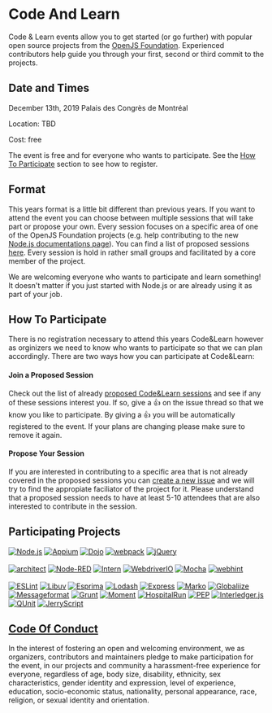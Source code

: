 Code And Learn
==============

Code & Learn events allow you to get started (or go further) with popular open source projects from the [OpenJS Foundation](https://openjsf.org/projects). Experienced contributors help guide you through your first, second or third commit to the projects.

## Date and Times

December 13th, 2019
Palais des Congrès de Montréal

Location: TBD

Cost: free

The event is free and for everyone who wants to participate. See the [How To Participate](#how-to-participate) section to see how to register.

## Format

This years format is a little bit different than previous years. If you want to attend the event you can choose between multiple sessions that will take part or propose your own. Every session focuses on a specific area of one of the OpenJS Foundation projects (e.g. help contributing to the new [Node.js documentations page](https://nodejs.dev/)). You can find a list of proposed sessions [here](https://github.com/openjs-foundation/code-and-learn/labels/Session%20Proposal). Every session is hold in rather small groups and facilitated by a core member of the project.

We are welcoming everyone who wants to participate and learn something! It doesn't matter if you just started with Node.js or are already using it as part of your job.

## How To Participate

There is no registration necessary to attend this years Code&Learn however as orginizers we need to know who wants to participate so that we can plan accordingly. There are two ways how you can participate at Code&Learn:

#### Join a Proposed Session

Check out the list of already [proposed Code&Learn sessions](https://github.com/openjs-foundation/code-and-learn/labels/Session%20Proposal) and see if any of these sessions interest you. If so, give a 👍 on the issue thread so that we know you like to participate. By giving a 👍 you will be automatically registered to the event. If your plans are changing please make sure to remove it again.

#### Propose Your Session

If you are interested in contributing to a specific area that is not already covered in the proposed sessions you can [create a new issue](https://github.com/openjs-foundation/code-and-learn/issues/new?assignees=christian-bromann%2C+evahowe%2C+jorydotcom%2C+keywordnew&labels=Session+Proposal&template=session-proposal.md&title=Session+Topic%3A+) and we will try to find the appropiate faciliator of the project for it. Please understand that a proposed session needs to have at least 5-10 attendees that are also interested to contribute in the session.

## Participating Projects

[![Node.js](https://openjsf.org/wp-content/uploads/sites/84/2019/05/NodeJS_New_Pantone_medium.png "Node.js")](https://nodejs.org)
[![Appium](https://openjsf.org/wp-content/uploads/sites/84/2019/05/appium_medium.png "Appium")](http://appium.io/)
[![Dojo](https://openjsf.org/wp-content/uploads/sites/84/2019/05/dojo_medium.png "Dojo")](https://dojotoolkit.org/)
[![webpack](https://openjsf.org/wp-content/uploads/sites/84/2019/05/webpack_medium.png "webpack")](https://webpack.js.org/)
[![jQuery](https://openjsf.org/wp-content/uploads/sites/84/2019/05/jquery_medium.png "jQuery")](https://jquery.com/)
<br><br>
[![architect](https://openjsf.org/wp-content/uploads/sites/84/2019/05/arc_medium.png "architect")](https://arc.codes/)
[![Node-RED](https://openjsf.org/wp-content/uploads/sites/84/2019/05/node-red_medium.png "Node-RED")](https://nodered.org/)
[![Intern](https://openjsf.org/wp-content/uploads/sites/84/2019/05/intern_medium.png "Intern")](https://theintern.io/)
[![WebdriverIO](https://openjsf.org/wp-content/uploads/sites/84/2019/05/webdriver_medium.png "WebdriverIO")](https://webdriver.io/)
[![Mocha](https://openjsf.org/wp-content/uploads/sites/84/2019/05/mocha_medium.png "Mocha")](https://mochajs.org/)
[![webhint](https://openjsf.org/wp-content/uploads/sites/84/2019/05/sonar_medium.png "webhint")](https://webhint.io/)
<br><br>
[![ESLint](https://openjsf.org/wp-content/uploads/sites/84/2019/05/eslint_medium.png "ESLint")](https://eslint.org/)
[![Libuv](https://openjsf.org/wp-content/uploads/sites/84/2019/05/libuv_medium.png "Libuv")](http://libuv.org/)
[![Esprima](https://openjsf.org/wp-content/uploads/sites/84/2019/05/esprima_medium.png "Esprima")](https://esprima.org/)
[![Lodash](https://openjsf.org/wp-content/uploads/sites/84/2019/05/lodash_medium.png "Lodash")](https://lodash.com/)
[![Express](https://openjsf.org/wp-content/uploads/sites/84/2019/05/express_medium.png "Express")](https://expressjs.com/)
[![Marko](https://openjsf.org/wp-content/uploads/sites/84/2019/05/marko_medium.png "Marko")](https://markojs.com/)
[![Globaliize](https://openjsf.org/wp-content/uploads/sites/84/2019/05/globalize_medium.png "Globalize")](https://globalizejs.com)
[![Messageformat](https://openjsf.org/wp-content/uploads/sites/84/2019/05/messageformat_medium.png "Messageformat")](https://messageformat.github.io/messageformat/)
[![Grunt](https://openjsf.org/wp-content/uploads/sites/84/2019/05/grunt_medium.png "Grunt")](https://gruntjs.com/)
[![Moment](https://openjsf.org/wp-content/uploads/sites/84/2019/05/moment_medium.png "Moment")](https://momentjs.com/)
[![HospitalRun](https://openjsf.org/wp-content/uploads/sites/84/2019/05/hospitalrun_medium.png "HospitalRun")](https://hospitalrun.io/)
[![PEP](https://openjsf.org/wp-content/uploads/sites/84/2019/05/pep_medium.png "PEP")](https://github.com/jquery/pep)
[![Interledger.js](https://openjsf.org/wp-content/uploads/sites/84/2019/05/interledger_medium.png "Interledger.js")](https://interledger.org/)
[![QUnit](https://openjsf.org/wp-content/uploads/sites/84/2019/05/qunit_medium.png "QUnit")](https://qunitjs.com/)
[![JerryScript](https://openjsf.org/wp-content/uploads/sites/84/2019/05/jerryscript_medium.png "JerryScript")](https://jerryscript.net/)

## [Code Of Conduct](https://github.com/openjs-foundation/code-and-learn/blob/master/CODE_OF_CONDUCT.md#code-of-conduct)

In the interest of fostering an open and welcoming environment, we as organizers, contributors and maintainers pledge to make participation for the event, in our projects and community a harassment-free experience for everyone, regardless of age, body size, disability, ethnicity, sex characteristics, gender identity and expression, level of experience, education, socio-economic status, nationality, personal appearance, race, religion, or sexual identity and orientation.